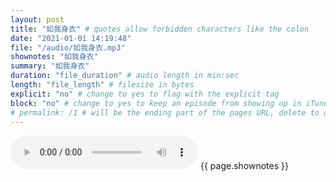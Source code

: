 ```yaml
---
layout: post
title: "如我身衣" # quotes allow forbidden characters like the colon
date: "2021-01-01 14:19:48"
file: "/audio/如我身衣.mp3"
shownotes: "如我身衣"
summary: "如我身衣"
duration: "file_duration" # audio length in min:sec
length: "file_length" # filesize in bytes
explicit: "no" # change to yes to flag with the explicit tag
block: "no" # change to yes to keep an episode from showing up in iTunes
# permalink: /1 # will be the ending part of the pages URL, delete to default to the title
---
```


<audio controls>
<source src="{{site.url}}{{site.baseurl}}{{ page.file }}" type="audio/x-mp3">
Your browser does not support the audio element.
</audio>
{{ page.shownotes }}

